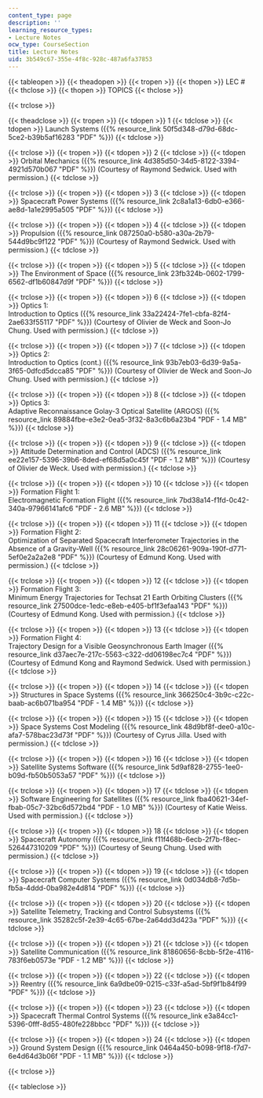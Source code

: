 ```yaml
---
content_type: page
description: ''
learning_resource_types:
- Lecture Notes
ocw_type: CourseSection
title: Lecture Notes
uid: 3b549c67-355e-4f8c-928c-487a6fa37853
---
```


{{< tableopen >}}
{{< theadopen >}}
{{< tropen >}}
{{< thopen >}}
LEC #
{{< thclose >}}
{{< thopen >}}
TOPICS
{{< thclose >}}

{{< trclose >}}

{{< theadclose >}}
{{< tropen >}}
{{< tdopen >}}
1
{{< tdclose >}}
{{< tdopen >}}
Launch Systems ({{% resource_link 50f5d348-d79d-68dc-5ce2-b39b5af16283 "PDF" %}})
{{< tdclose >}}

{{< trclose >}}
{{< tropen >}}
{{< tdopen >}}
2
{{< tdclose >}}
{{< tdopen >}}
Orbital Mechanics ({{% resource_link 4d385d50-34d5-8122-3394-4921d570b067 "PDF" %}}) (Courtesy of Raymond Sedwick. Used with permission.)
{{< tdclose >}}

{{< trclose >}}
{{< tropen >}}
{{< tdopen >}}
3
{{< tdclose >}}
{{< tdopen >}}
Spacecraft Power Systems ({{% resource_link 2c8a1a13-6db0-e366-ae8d-1a1e2995a505 "PDF" %}})
{{< tdclose >}}

{{< trclose >}}
{{< tropen >}}
{{< tdopen >}}
4
{{< tdclose >}}
{{< tdopen >}}
Propulsion ({{% resource_link 087250a0-b580-a30a-2b79-544d9bc9f122 "PDF" %}}) (Courtesy of Raymond Sedwick. Used with permission.)
{{< tdclose >}}

{{< trclose >}}
{{< tropen >}}
{{< tdopen >}}
5
{{< tdclose >}}
{{< tdopen >}}
The Environment of Space ({{% resource_link 23fb324b-0602-1799-6562-df1b60847d9f "PDF" %}})
{{< tdclose >}}

{{< trclose >}}
{{< tropen >}}
{{< tdopen >}}
6
{{< tdclose >}}
{{< tdopen >}}
Optics 1:  
Introduction to Optics ({{% resource_link 33a22424-7fe1-cbfa-82f4-2ae633f55117 "PDF" %}}) (Courtesy of Olivier de Weck and Soon-Jo Chung. Used with permission.)
{{< tdclose >}}

{{< trclose >}}
{{< tropen >}}
{{< tdopen >}}
7
{{< tdclose >}}
{{< tdopen >}}
Optics 2:  
Introduction to Optics (cont.) ({{% resource_link 93b7eb03-6d39-9a5a-3f65-0dfcd5dcca85 "PDF" %}}) (Courtesy of Olivier de Weck and Soon-Jo Chung. Used with permission.)
{{< tdclose >}}

{{< trclose >}}
{{< tropen >}}
{{< tdopen >}}
8
{{< tdclose >}}
{{< tdopen >}}
Optics 3:  
Adaptive Reconnaissance Golay-3 Optical Satellite (ARGOS) ({{% resource_link 89884fbe-e3e2-0ea5-3f32-8a3c6b6a23b4 "PDF - 1.4 MB" %}})
{{< tdclose >}}

{{< trclose >}}
{{< tropen >}}
{{< tdopen >}}
9
{{< tdclose >}}
{{< tdopen >}}
Attitude Determination and Control (ADCS) ({{% resource_link ee22e157-5396-39b6-8ded-ef68d5a0c45f "PDF - 1.2 MB" %}}) (Courtesy of Olivier de Weck. Used with permission.)
{{< tdclose >}}

{{< trclose >}}
{{< tropen >}}
{{< tdopen >}}
10
{{< tdclose >}}
{{< tdopen >}}
Formation Flight 1:  
Electromagnetic Formation Flight ({{% resource_link 7bd38a14-f1fd-0c42-340a-97966141afc6 "PDF - 2.6 MB" %}})
{{< tdclose >}}

{{< trclose >}}
{{< tropen >}}
{{< tdopen >}}
11
{{< tdclose >}}
{{< tdopen >}}
Formation Flight 2:  
Optimization of Separated Spacecraft Interferometer Trajectories in the Absence of a Gravity-Well ({{% resource_link 28c06261-909a-190f-d771-5ef0e2a2a2e8 "PDF" %}}) (Courtesy of Edmund Kong. Used with permission.)
{{< tdclose >}}

{{< trclose >}}
{{< tropen >}}
{{< tdopen >}}
12
{{< tdclose >}}
{{< tdopen >}}
Formation Flight 3:  
Minimum Energy Trajectories for Techsat 21 Earth Orbiting Clusters ({{% resource_link 27500dce-1edc-e8eb-e405-bf1f3efaa143 "PDF" %}}) (Courtesy of Edmund Kong. Used with permission.)
{{< tdclose >}}

{{< trclose >}}
{{< tropen >}}
{{< tdopen >}}
13
{{< tdclose >}}
{{< tdopen >}}
Formation Flight 4:  
Trajectory Design for a Visible Geosynchronous Earth Imager ({{% resource_link d37aec7e-217c-5563-c322-dd06198ec7c4 "PDF" %}}) (Courtesy of Edmund Kong and Raymond Sedwick. Used with permission.)
{{< tdclose >}}

{{< trclose >}}
{{< tropen >}}
{{< tdopen >}}
14
{{< tdclose >}}
{{< tdopen >}}
Structures in Space Systems ({{% resource_link 366250c4-3b9c-c22c-baab-ac6b071ba954 "PDF - 1.4 MB" %}})
{{< tdclose >}}

{{< trclose >}}
{{< tropen >}}
{{< tdopen >}}
15
{{< tdclose >}}
{{< tdopen >}}
Space Systems Cost Modeling ({{% resource_link 48d9bf8f-dee0-a10c-afa7-578bac23d73f "PDF" %}}) (Courtesy of Cyrus Jilla. Used with permission.)
{{< tdclose >}}

{{< trclose >}}
{{< tropen >}}
{{< tdopen >}}
16
{{< tdclose >}}
{{< tdopen >}}
Satellite Systems Software ({{% resource_link 5d9af828-2755-1ee0-b09d-fb50b5053a57 "PDF" %}})
{{< tdclose >}}

{{< trclose >}}
{{< tropen >}}
{{< tdopen >}}
17
{{< tdclose >}}
{{< tdopen >}}
Software Engineering for Satellites ({{% resource_link fba40621-34ef-fbab-05c7-32bc6d572bd4 "PDF - 1.0 MB" %}}) (Courtesy of Katie Weiss. Used with permission.)
{{< tdclose >}}

{{< trclose >}}
{{< tropen >}}
{{< tdopen >}}
18
{{< tdclose >}}
{{< tdopen >}}
Spacecraft Autonomy ({{% resource_link f11f468b-6ecb-2f7b-f8ec-526447310209 "PDF" %}}) (Courtesy of Seung Chung. Used with permission.)
{{< tdclose >}}

{{< trclose >}}
{{< tropen >}}
{{< tdopen >}}
19
{{< tdclose >}}
{{< tdopen >}}
Spacecraft Computer Systems ({{% resource_link 0d034db8-7d5b-fb5a-4ddd-0ba982e4d814 "PDF" %}})
{{< tdclose >}}

{{< trclose >}}
{{< tropen >}}
{{< tdopen >}}
20
{{< tdclose >}}
{{< tdopen >}}
Satellite Telemetry, Tracking and Control Subsystems ({{% resource_link 35282c5f-2e39-4c65-67be-2a64dd3d423a "PDF" %}})
{{< tdclose >}}

{{< trclose >}}
{{< tropen >}}
{{< tdopen >}}
21
{{< tdclose >}}
{{< tdopen >}}
Satellite Communication ({{% resource_link 81860656-8cbb-5f2e-4116-783f6eb0573e "PDF - 1.2 MB" %}})
{{< tdclose >}}

{{< trclose >}}
{{< tropen >}}
{{< tdopen >}}
22
{{< tdclose >}}
{{< tdopen >}}
Reentry ({{% resource_link 6a9dbe09-0215-c33f-a5ad-5bf9f1b84f99 "PDF" %}})
{{< tdclose >}}

{{< trclose >}}
{{< tropen >}}
{{< tdopen >}}
23
{{< tdclose >}}
{{< tdopen >}}
Spacecraft Thermal Control Systems ({{% resource_link e3a84cc1-5396-0fff-8d55-480fe228bbcc "PDF" %}})
{{< tdclose >}}

{{< trclose >}}
{{< tropen >}}
{{< tdopen >}}
24
{{< tdclose >}}
{{< tdopen >}}
Ground System Design ({{% resource_link 0464a450-b098-9f18-f7d7-6e4d64d3b06f "PDF - 1.1 MB" %}})
{{< tdclose >}}

{{< trclose >}}

{{< tableclose >}}